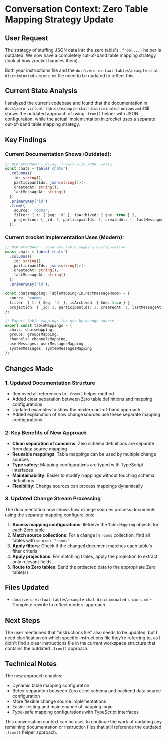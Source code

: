 # Conversation Context: Zero Table Mapping Strategy Update

## User Request
The strategy of stuffing JSON data into the zero table's `.from(...)` helper is outdated. We now have a completely out-of-band table mapping strategy (look at how zrocket handles them). 

Both your instructions file and the `docs\zero-virtual-tables\example-chat-discriminated-unions.md` file need to be updated to reflect this.

## Current State Analysis

I analyzed the current codebase and found that the documentation in `docs\zero-virtual-tables\example-chat-discriminated-unions.md` still shows the outdated approach of using `.from()` helper with JSON configuration, while the actual implementation in zrocket uses a separate out-of-band table mapping strategy.

## Key Findings

### Current Documentation Shows (Outdated):
```typescript
// OLD APPROACH - Using .from() with JSON config
const chats = table('chats')
  .columns({
    id: string(),
    participantIds: json<string[]>(),
    createdAt: string(),
    lastMessageAt: string()
  })
  .primaryKey('id')
  .from({
    source: 'rooms',
    filter: { t: { $eq: 'd' }, isArchived: { $ne: true } },
    projection: { _id: 1, participantIds: 1, createdAt: 1, lastMessageAt: 1 }
  });
```

### Current zrocket Implementation Uses (Modern):
```typescript
// NEW APPROACH - Separate table mapping configuration
const chats = table('chats')
  .columns({
    id: string(),
    participantIds: json<string[]>(),
    createdAt: string(),
    lastMessageAt: string()
  })
  .primaryKey('id');

const chatsMapping: TableMapping<IDirectMessageRoom> = {
  source: 'rooms',
  filter: { t: { $eq: 'd' }, isArchived: { $ne: true } },
  projection: { _id: 1, participantIds: 1, createdAt: 1, lastMessageAt: 1 }
};

// Export table mappings for use by change source
export const tableMappings = {
  chats: chatsMapping,
  groups: groupsMapping,
  channels: channelsMapping,
  userMessages: userMessagesMapping,
  systemMessages: systemMessagesMapping
};
```

## Changes Made

### 1. Updated Documentation Structure
- Removed all references to `.from()` helper method
- Added clear separation between Zero table definitions and mapping configurations
- Updated examples to show the modern out-of-band approach
- Added explanation of how change sources use these separate mapping configurations

### 2. Key Benefits of New Approach
- **Clean separation of concerns**: Zero schema definitions are separate from data source mapping
- **Reusable mappings**: Table mappings can be used by multiple change sources
- **Type safety**: Mapping configurations are typed with TypeScript interfaces
- **Maintainability**: Easier to modify mappings without touching schema definitions
- **Flexibility**: Change sources can process mappings dynamically

### 3. Updated Change Stream Processing
The documentation now shows how change sources process documents using the separate mapping configurations:

1. **Access mapping configurations**: Retrieve the `TableMapping` objects for each Zero table
2. **Match source collections**: For a change in `rooms` collection, find all tables with `source: "rooms"`
3. **Apply filters**: Check if the changed document matches each table's filter criteria
4. **Apply projections**: For matching tables, apply the projection to extract only relevant fields
5. **Route to Zero tables**: Send the projected data to the appropriate Zero table(s)

## Files Updated
- `docs\zero-virtual-tables\example-chat-discriminated-unions.md` - Complete rewrite to reflect modern approach

## Next Steps
The user mentioned that "instructions file" also needs to be updated, but I need clarification on which specific instructions file they're referring to, as I didn't find a clear instructions file in the current workspace structure that contains the outdated `.from()` approach.

## Technical Notes
The new approach enables:
- Dynamic table mapping configuration
- Better separation between Zero client schema and backend data source configuration  
- More flexible change source implementations
- Easier testing and maintenance of mapping logic
- Type-safe mapping configurations with TypeScript interfaces

This conversation context can be used to continue the work of updating any remaining documentation or instruction files that still reference the outdated `.from()` helper approach.
